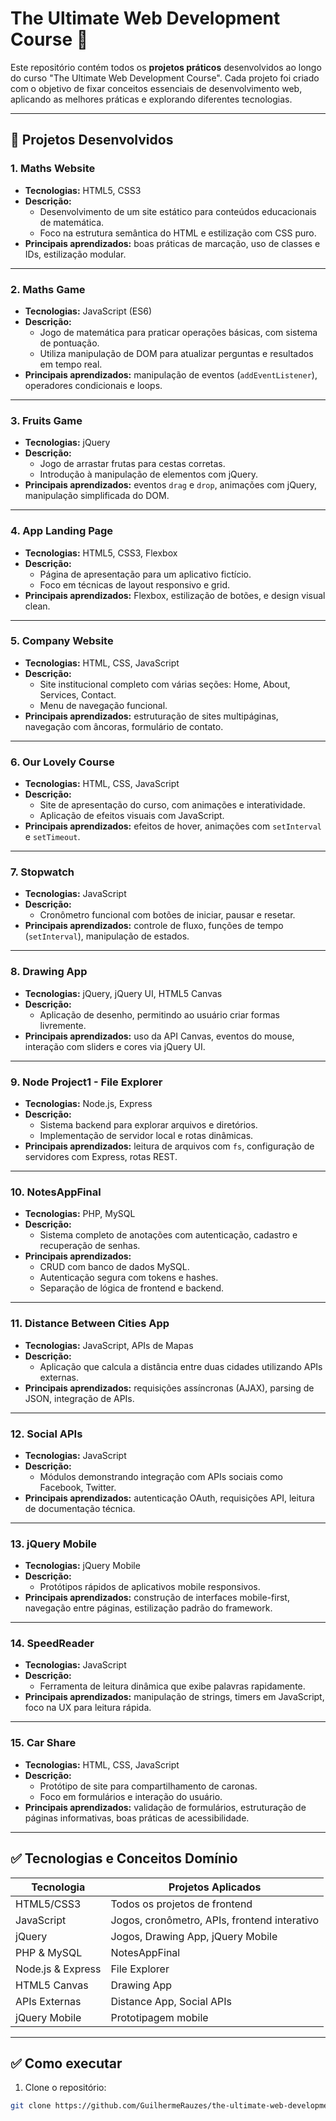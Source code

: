 # The Ultimate Web Development Course 🚀

Este repositório contém todos os **projetos práticos** desenvolvidos ao longo do curso "The Ultimate Web Development Course". Cada projeto foi criado com o objetivo de fixar conceitos essenciais de desenvolvimento web, aplicando as melhores práticas e explorando diferentes tecnologias.

---

## 📂 Projetos Desenvolvidos

### 1. Maths Website
- **Tecnologias:** HTML5, CSS3
- **Descrição:** 
  - Desenvolvimento de um site estático para conteúdos educacionais de matemática.
  - Foco na estrutura semântica do HTML e estilização com CSS puro.
- **Principais aprendizados:** boas práticas de marcação, uso de classes e IDs, estilização modular.

---

### 2. Maths Game
- **Tecnologias:** JavaScript (ES6)
- **Descrição:** 
  - Jogo de matemática para praticar operações básicas, com sistema de pontuação.
  - Utiliza manipulação de DOM para atualizar perguntas e resultados em tempo real.
- **Principais aprendizados:** manipulação de eventos (`addEventListener`), operadores condicionais e loops.

---

### 3. Fruits Game
- **Tecnologias:** jQuery
- **Descrição:** 
  - Jogo de arrastar frutas para cestas corretas.
  - Introdução à manipulação de elementos com jQuery.
- **Principais aprendizados:** eventos `drag` e `drop`, animações com jQuery, manipulação simplificada do DOM.

---

### 4. App Landing Page
- **Tecnologias:** HTML5, CSS3, Flexbox
- **Descrição:** 
  - Página de apresentação para um aplicativo fictício.
  - Foco em técnicas de layout responsivo e grid.
- **Principais aprendizados:** Flexbox, estilização de botões, e design visual clean.

---

### 5. Company Website
- **Tecnologias:** HTML, CSS, JavaScript
- **Descrição:** 
  - Site institucional completo com várias seções: Home, About, Services, Contact.
  - Menu de navegação funcional.
- **Principais aprendizados:** estruturação de sites multipáginas, navegação com âncoras, formulário de contato.

---

### 6. Our Lovely Course
- **Tecnologias:** HTML, CSS, JavaScript
- **Descrição:** 
  - Site de apresentação do curso, com animações e interatividade.
  - Aplicação de efeitos visuais com JavaScript.
- **Principais aprendizados:** efeitos de hover, animações com `setInterval` e `setTimeout`.

---

### 7. Stopwatch
- **Tecnologias:** JavaScript
- **Descrição:** 
  - Cronômetro funcional com botões de iniciar, pausar e resetar.
- **Principais aprendizados:** controle de fluxo, funções de tempo (`setInterval`), manipulação de estados.

---

### 8. Drawing App
- **Tecnologias:** jQuery, jQuery UI, HTML5 Canvas
- **Descrição:** 
  - Aplicação de desenho, permitindo ao usuário criar formas livremente.
- **Principais aprendizados:** uso da API Canvas, eventos do mouse, interação com sliders e cores via jQuery UI.

---

### 9. Node Project1 - File Explorer
- **Tecnologias:** Node.js, Express
- **Descrição:** 
  - Sistema backend para explorar arquivos e diretórios.
  - Implementação de servidor local e rotas dinâmicas.
- **Principais aprendizados:** leitura de arquivos com `fs`, configuração de servidores com Express, rotas REST.

---

### 10. NotesAppFinal
- **Tecnologias:** PHP, MySQL
- **Descrição:** 
  - Sistema completo de anotações com autenticação, cadastro e recuperação de senhas.
- **Principais aprendizados:** 
  - CRUD com banco de dados MySQL.
  - Autenticação segura com tokens e hashes.
  - Separação de lógica de frontend e backend.

---

### 11. Distance Between Cities App
- **Tecnologias:** JavaScript, APIs de Mapas
- **Descrição:** 
  - Aplicação que calcula a distância entre duas cidades utilizando APIs externas.
- **Principais aprendizados:** requisições assíncronas (AJAX), parsing de JSON, integração de APIs.

---

### 12. Social APIs
- **Tecnologias:** JavaScript
- **Descrição:** 
  - Módulos demonstrando integração com APIs sociais como Facebook, Twitter.
- **Principais aprendizados:** autenticação OAuth, requisições API, leitura de documentação técnica.

---

### 13. jQuery Mobile
- **Tecnologias:** jQuery Mobile
- **Descrição:** 
  - Protótipos rápidos de aplicativos mobile responsivos.
- **Principais aprendizados:** construção de interfaces mobile-first, navegação entre páginas, estilização padrão do framework.

---

### 14. SpeedReader
- **Tecnologias:** JavaScript
- **Descrição:** 
  - Ferramenta de leitura dinâmica que exibe palavras rapidamente.
- **Principais aprendizados:** manipulação de strings, timers em JavaScript, foco na UX para leitura rápida.

---

### 15. Car Share
- **Tecnologias:** HTML, CSS, JavaScript
- **Descrição:** 
  - Protótipo de site para compartilhamento de caronas.
  - Foco em formulários e interação do usuário.
- **Principais aprendizados:** validação de formulários, estruturação de páginas informativas, boas práticas de acessibilidade.

---

## ✅ Tecnologias e Conceitos Domínio

| Tecnologia        | Projetos Aplicados                             |
|-------------------|------------------------------------------------|
| HTML5/CSS3        | Todos os projetos de frontend                  |
| JavaScript        | Jogos, cronômetro, APIs, frontend interativo   |
| jQuery            | Jogos, Drawing App, jQuery Mobile              |
| PHP & MySQL       | NotesAppFinal                                  |
| Node.js & Express | File Explorer                                  |
| HTML5 Canvas      | Drawing App                                    |
| APIs Externas     | Distance App, Social APIs                      |
| jQuery Mobile     | Prototipagem mobile                            |

---

## ✅ Como executar

1. Clone o repositório:

```bash
git clone https://github.com/GuilhermeRauzes/the-ultimate-web-development-course.git
